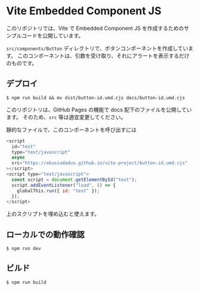 # Vite Embedded Component JS

このリポジトリでは、Vite で Embedded Component JS を作成するためのサンプルコードを公開しています。

`src/components/Button` ディレクトリで、ボタンコンポーネントを作成しています。
このコンポーネントは、引数を受け取り、それにアラートを表示するだけのものです。

## デプロイ

```shell
$ npm run build && mv dist/button-id.umd.cjs docs/button-id.umd.cjs
```

このリポジトリは、GitHub Pages の機能で docs 配下のファイルを公開しています。
そのため、`src` 等は適宜変更してください。

静的なファイルで、このコンポーネントを呼び出すには

```js
<script
  id="test"
  type="text/javascript"
  async
  src="https://ekusiadadus.github.io/vite-project/button-id.umd.cjs"
></script>
<script type="text/javascript">
  const script = document.getElementById("test");
  script.addEventListener("load", () => {
    globalThis.run({ id: "test" });
  });
</script>
```

上のスクリプトを埋め込むと使えます。

## ローカルでの動作確認

```shell
$ npm run dev
```

## ビルド

```shell
$ npm run build
```
